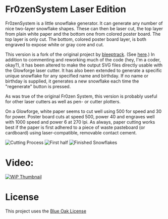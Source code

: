 # Fr0zenSystem Laser Edition
Fr0zenSystem is a little snowflake generator. It can generate any number of nice two-layer snowflake shapes. These can then be laser cut, the top layer from plain white paper and the bottom one from colored poster board. The top layer is only cut. The bottom, colored poster board layer, is both engraved to expose white or gray core and cut.

This version is a fork of the original project by [bleeptrack](https://twitter.com/Bleeptrack). (See [here](https://github.com/bleeptrack/fr0zen-system-laser).) In addition to commenting and reworking much of the code (hey, I'm a coder, okay?), it has been altered to make the output SVG files directly usable with the Glowforge laser cutter. It has also been extended to generate a specific unique snowflake for any specified name and birthday. If no name or birthday is supplied, it generates a new snowflake each time the "regenerate" button is pressed.

As was true of the original Fr0zen System, this version is probably useful for other laser cutters as well as pen- or cutter plotters.

On a Glowforge, white paper seems to cut well using 500 for speed and 30 for power. Poster board cuts at speed 500, power 40 and engraves well with 1000 speed and power 6 at 270 lpi. As always, paper cutting works best if the paper is first adhered to a piece of waste pasteboard (or cardboard) using laser-compatible, removable contact cement. 

![Cutting Process](img/laser.jpg)
![First half](img/blackwhite.jpg)
![Finished Snowflakes](img/finished.jpg)

# Video:
[![WiP Thumbnail](img/WiP61.png)]([https://www.youtube.com/watch?v=YOUTUBE_VIDEO_ID_HERE](https://youtu.be/-WHORPKPZP4))

# License
This project uses the [Blue Oak License](https://blueoakcouncil.org/license/1.0.0)
